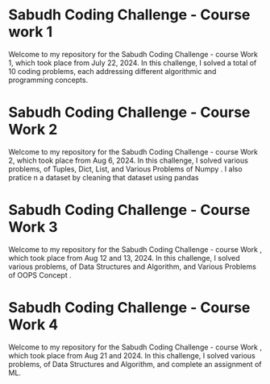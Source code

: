 # Sabudh Coding Challenge - Course work 1

Welcome to my repository for the Sabudh Coding Challenge - course Work 1, which took place from July 22, 2024. In this challenge, I solved a total of 10 coding problems, each addressing different algorithmic and programming concepts.

# Sabudh Coding Challenge - Course Work 2

Welcome to my repository for the Sabudh Coding Challenge - course Work 2, which took place from Aug 6, 2024. In this challenge, I solved various problems, of Tuples, Dict, List, and Various Problems of Numpy . I also pratice n a dataset by cleaning that dataset using pandas 

# Sabudh Coding Challenge - Course Work 3
Welcome to my repository for the Sabudh Coding Challenge - course Work , which took place from Aug 12 and 13, 2024. In this challenge, I solved various problems, of Data Structures and Algorithm, and Various Problems of OOPS Concept . 

# Sabudh Coding Challenge - Course Work 4 
Welcome to my repository for the Sabudh Coding Challenge - course Work , which took place from Aug 21 and 2024. In this challenge, I solved various problems, of Data Structures and Algorithm, and complete an assignment of ML.
